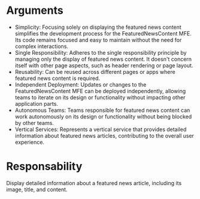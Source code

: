 # Arguments
- Simplicity: Focusing solely on displaying the featured news content simplifies the development process for the FeaturedNewsContent MFE. Its code remains focused and easy to maintain without the need for complex interactions.
- Single Responsibility: Adheres to the single responsibility principle by managing only the display of featured news content. It doesn't concern itself with other page aspects, such as header rendering or page layout.
- Reusability: Can be reused across different pages or apps where featured news content is required.
- Independent Deployment: Updates or changes to the FeaturedNewsContent MFE can be deployed independently, allowing teams to iterate on its design or functionality without impacting other application parts.
- Autonomous Teams: Teams responsible for featured news content can work autonomously on its design or functionality without being blocked by other teams.
- Vertical Services: Represents a vertical service that provides detailed information about featured news articles, contributing to the overall user experience.

# Responsability
Display detailed information about a featured news article, including its image, title, and content.
